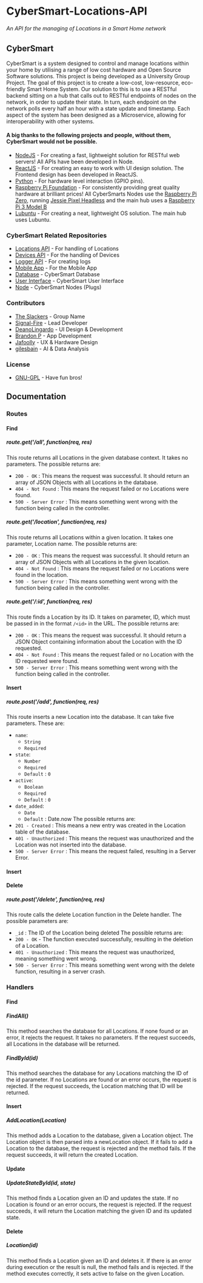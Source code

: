 # CyberSmart-Locations-API
###### An API for the managing of Locations in a Smart Home network

## CyberSmart
CyberSmart is a system designed to control and manage locations within your home by utilising a range of low cost hardware and Open Source Software solutions. This project is being developed as a University Group Project. The goal of this project is to create a low-cost, low-resource, eco-friendly Smart Home System. Our solution to this is to use a RESTful backend sitting on a hub that calls out to RESTful endpoints of nodes on the network, in order to update their state. In turn, each endpoint on the network polls every half an hour with a state update and timestamp. Each aspect of the system has been designed as a Microservice, allowing for interoperability with other systems.

#### A big thanks to the following projects and people, without them, CyberSmart would not be possible.
* [NodeJS](https://nodejs.org/en/) - For creating a fast, lightweight solution for RESTful web servers! All APIs have been developed in Node. 
* [ReactJS](https://reactjs.org/) - For creating an easy to work with UI design solution. The Frontend design has been developed in ReactJS.
* [Python](https://www.python.org/) - For hardware level interaction (GPIO pins).
* [Raspberry Pi Foundation](https://www.raspberrypi.org/about/) - For consistently providing great quality hardware at brilliant prices! All CyberSmarts Nodes use the [Raspberry Pi Zero](https://www.raspberrypi.org/products/raspberry-pi-zero/), running [Jessie Pixel Headless](https://www.raspberrypi.org/blog/introducing-pixel/) and the main hub uses a [Raspberry Pi 3 Model B](https://www.raspberrypi.org/products/raspberry-pi-3-model-b/)
* [Lubuntu](https://lubuntu.net/) - For creating a neat, lightweight OS solution. The main hub uses Lubuntu.

### CyberSmart Related Repositories
* [Locations API](https://github.com/UniversityGroup/CyberSmart-Locations-API) - For handling of Locations
* [Devices API](https://github.com/UniversityGroup/CyberSmart-Devices-API) - For the handling of Devices
* [Logger API](https://github.com/UniversityGroup/CyberSmart-Logger-API) - For creating logs
* [Mobile App](https://github.com/UniversityGroup/CyberSmart-Mobile-App) - For the Mobile App
* [Database](https://github.com/UniversityGroup/CyberSmart-DB) - CyberSmart Database
* [User Interface](https://github.com/UniversityGroup/CyberSmart-React-UI) - CyberSmart User Interface 
* [Node](https://github.com/UniversityGroup/CyberSmart-Node) - CyberSmart Nodes (Plugs)

### Contributors
* [The Slackers](https://github.com/UniversityGroup) - Group Name
* [Signal-Fire](https://www.github.com/Signal-Fire) - Lead Developer
* [DeanoLingardo](https://github.com/DeanoLingardo) - UI Design & Development
* [Brandon P](https://github.com/brandonjamesparkinson) - App Development
* [Jafoolly](https://github.com/Jafoolly) - UX & Hardware Design
* [gilesbain](https://github.com/gilesbain) - AI & Data Analysis

### License
* [GNU-GPL](https://www.gnu.org/licenses/gpl-3.0.en.html) - Have fun bros!

## Documentation
### Routes
#### Find
##### route.get('/all', function(req, res)
This route returns all Locations in the given database context. It takes no parameters. 
The possible returns are:
* `200 - OK` : This means the request was successful. It should return an array of JSON Objects with all Locations in the database. 
* `404 - Not Found` : This means the request failed or no Locations were found.
* `500 - Server Error` : This means something went wrong with the function being called in the controller.

##### route.get('/location', function(req, res)
This route returns all Locations within a given location. It takes one parameter, Location name. 
The possible returns are:
* `200 - OK` : This means the request was successful. It should return an array of JSON Objects with all Locations in the given location.
* `404 - Not Found` : This means the request failed or no Locations were found in the location.
* `500 - Server Error` : This means something went wrong with the function being called in the controller.

##### route.get('/:id', function(req, res) 
This route finds a Location by its ID. It takes on parameter, ID, which must be passed in in the format `/<id>` in the URL.
The possible returns are:
* `200 - OK` : This means the request was successful. It should return a JSON Object containing information about the Location with the ID requested.
* `404 - Not Found` : This means the request failed or no Location with the ID requested were found.
* `500 - Server Error` : This means something went wrong with the function being called in the controller.

#### Insert
##### route.post('/add', function(req, res) 
This route inserts a new Location into the database. It can take five parameters. These are:
* `name`:
    - `String`
    - `Required`
* `state`:
    - `Number`
    - `Required`
    - `Default` : `0`
* `active`:
    - `Boolean`
    - `Required`
    - `Default` : `0`
* `date_added`:
    - `Date`
    - `Default` : Date.now
The possible returns are:
* `201 - Created` : This means a new entry was created in the Location table of the database.
* `401 - Unauthorized` : This means the request was unauthorized and the Location was not inserted into the database.
* `500 - Server Error` : This means the request failed, resulting in a Server Error.

#### Insert
#### Delete
##### route.post('/delete', function(req, res) 
This route calls the delete Location function in the Delete handler. The possible parameters are:
* `_id` : The ID of the Location being deleted
The possible returns are:
* `200 - OK` - The function executed successfully, resulting in the deletion of a Location.
* `401 - Unauthorized` : This means the request was unauthorized, meaning something went wrong.
* `500 - Server Error` : This means something went wrong with the delete function, resulting in a server crash.

### Handlers
#### Find
##### FindAll()
This method searches the database for all Locations. If none found or an error, it rejects the request.
It takes no parameters.
If the request succeeds, all Locations in the database will be returned.

##### FindById(id)
This method searches the database for any Locations matching the ID of the id parameter.
If no Locations are found or an error occurs, the request is rejected.
If the request succeeds, the Location matching that ID will be returned.

#### Insert
##### AddLocation(Location)
This method adds a Location to the database, given a Location object. The Location object is then parsed into a newLocation object.
If it fails to add a Location to the database, the request is rejected and the method fails.
If the request succeeds, it will return the created Location.

#### Update
##### UpdateStateById(id, state)
This method finds a Location given an ID and updates the state. If no Location is found or an error occurs, the request is rejected.
If the request succeeds, it will return the Location matching the given ID and its updated state.

#### Delete
##### Location(id)
This method finds a Location given an ID and deletes it. If there is an error during execution or the result is null, the method fails and is rejected.
If the method executes correctly, it sets active to false on the given Location.